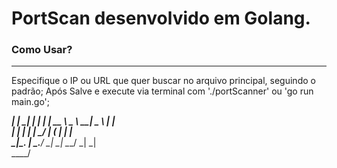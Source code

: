 # PortScan desenvolvido em Golang.

### Como Usar?
---
Especifique o IP ou URL que quer buscar no arquivo principal, seguindo o padrão;
Após Salve e execute via terminal com './portScanner' ou 'go run main.go';

  ___|        |                          _|   _| 
 |     |   |  __ \    _ \   __|   _ \   |    |   
 |     |   |  |   |   __/  |     (   |  _|   _|  
\____|\__. | _.__/  \___| _|    \___/  _|   _|   
      ____/                                      
